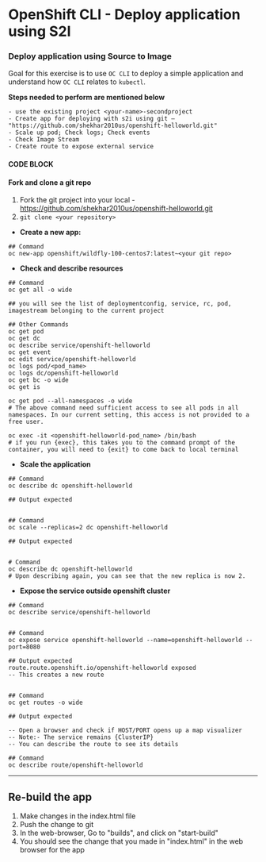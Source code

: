 # OpenShift CLI - Deploy application using S2I


### Deploy application using Source to Image

Goal for this exercise is to use `OC CLI` to deploy a simple application and understand how `OC CLI` relates to `kubectl`. 
<p><b> Steps needed to perform are mentioned below </b>

```
- use the existing project <your-name>-secondproject
- Create app for deploying with s2i using git – "https://github.com/shekhar2010us/openshift-helloworld.git"
- Scale up pod; Check logs; Check events
- Check Image Stream
- Create route to expose external service
```

#### CODE BLOCK

#### <b>Fork and clone a git repo</b>
1. Fork the git project into your local - https://github.com/shekhar2010us/openshift-helloworld.git
2. `git clone <your repository>`


- <b>Create a new app:</b>

```
## Command
oc new-app openshift/wildfly-100-centos7:latest~<your git repo>
```

- <b>Check and describe resources</b>

```
## Command
oc get all -o wide

## you will see the list of deploymentconfig, service, rc, pod, imagestream belonging to the current project

## Other Commands
oc get pod
oc get dc
oc describe service/openshift-helloworld
oc get event
oc edit service/openshift-helloworld
oc logs pod/<pod_name>
oc logs dc/openshift-helloworld
oc get bc -o wide
oc get is

oc get pod --all-namespaces -o wide
# The above command need sufficient access to see all pods in all namespaces. In our current setting, this access is not provided to a free user.

oc exec -it <openshift-helloworld-pod_name> /bin/bash
# if you run {exec}, this takes you to the command prompt of the container, you will need to {exit} to come back to local terminal
```

- <b>Scale the application</b>

```
## Command
oc describe dc openshift-helloworld

## Output expected


## Command
oc scale --replicas=2 dc openshift-helloworld

## Output expected


# Command
oc describe dc openshift-helloworld
# Upon describing again, you can see that the new replica is now 2.
```

- <b>Expose the service outside openshift cluster</b>

```
## Command
oc describe service/openshift-helloworld


## Command
oc expose service openshift-helloworld --name=openshift-helloworld --port=8080

## Output expected
route.route.openshift.io/openshift-helloworld exposed
-- This creates a new route


## Command
oc get routes -o wide

## Output expected

-- Open a browser and check if HOST/PORT opens up a map visualizer
-- Note:- The service remains {ClusterIP}
-- You can describe the route to see its details

## Command
oc describe route/openshift-helloworld
```

----------

## <b>Re-build the app</b><br>

1. Make changes in the index.html file
2. Push the change to git
3. In the web-browser, Go to "builds", and click on "start-build"
4. You should see the change that you made in "index.html" in the web browser for the app


